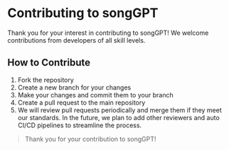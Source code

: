 # Contributing to songGPT

Thank you for your interest in contributing to songGPT! We welcome contributions from developers of all skill levels.

## How to Contribute

1. Fork the repository
2. Create a new branch for your changes
3. Make your changes and commit them to your branch
4. Create a pull request to the main repository
5. We will review pull requests periodically and merge them if they meet our standards. In the future, we plan to add other reviewers and auto CI/CD pipelines to streamline the process.

> Thank you for your contribution to songGPT!